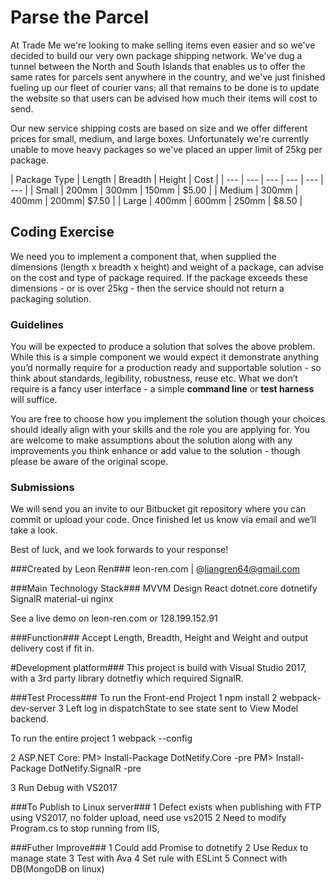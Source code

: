 # Parse the Parcel #

At Trade Me we're looking to make selling items even easier and so we've decided to build our very own package shipping network. We've dug a tunnel between the North and South Islands that enables us to offer the same rates for parcels sent anywhere in the country, and we've just finished fueling up our fleet of courier vans; all that remains to be done is to update the website so that users can be advised how much their items will cost to send.

Our new service shipping costs are based on size and we offer different prices for small, medium, and large boxes. Unfortunately we're currently unable to move heavy packages so we've placed an upper limit of 25kg per package.

| Package Type | Length | Breadth | Height | Cost |
| --- | --- | --- | --- | --- | --- |
| Small | 200mm | 300mm | 150mm | $5.00 |
| Medium | 300mm | 400mm | 200mm| $7.50 |
| Large | 400mm | 600mm | 250mm | $8.50 |

## Coding Exercise ##

We need you to implement a component that, when supplied the dimensions (length x breadth x height) and weight of a package, can advise on the cost and type of package required. If the package exceeds these dimensions - or is over 25kg - then the service should not return a packaging solution.

### Guidelines ###

You will be expected to produce a solution that solves the above problem. While this is a simple component we would expect it demonstrate anything you’d normally require for a production ready and supportable solution - so think about standards, legibility, robustness, reuse etc. What we don’t require is a fancy user interface - a simple **command line** or **test harness** will suffice.

You are free to choose how you implement the solution though your choices should ideally align with your skills and the role you are applying for. You are welcome to make assumptions about the solution along with any improvements you think enhance or add value to the solution - though please be aware of the original scope.

### Submissions ###

We will send you an invite to our Bitbucket git repository where you can commit or upload your code. Once finished let us know via email and we’ll take a look.

Best of luck, and we look forwards to your response!

###Created by Leon Ren###
leon-ren.com | @liangren64@gmail.com


###Main Technology Stack###
MVVM Design
React
dotnet.core
dotnetify
SignalR
material-ui
nginx

See a live demo on leon-ren.com or 128.199.152.91

###Function###
Accept Length, Breadth, Height and Weight and output delivery cost if fit in.

#Development platform###
This project is build with Visual Studio 2017, with a 3rd party library dotnetfiy which required SignalR.

###Test Process###
To run the Front-end Project
1 npm install
2 webpack-dev-server
3 Left log in dispatchState to see state sent to View Model backend.


To run the entire project
1 webpack --config

2 ASP.NET Core:
PM> Install-Package DotNetify.Core -pre
PM> Install-Package DotNetify.SignalR -pre

3 Run Debug with VS2017

###To Publish to Linux server###
1 Defect exists when publishing with FTP using VS2017, no folder upload, need use vs2015
2 Need to modify Program.cs to stop running from IIS,


###Futher Improve###
1 Could add Promise to dotnetify
2 Use Redux to manage state
3 Test with Ava
4 Set rule with ESLint
5 Connect with DB(MongoDB on linux)
